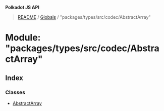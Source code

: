 **Polkadot JS API**

> [README](../README.md) / [Globals](../globals.md) / "packages/types/src/codec/AbstractArray"

# Module: "packages/types/src/codec/AbstractArray"

## Index

### Classes

* [AbstractArray](../classes/_packages_types_src_codec_abstractarray_.abstractarray.md)
